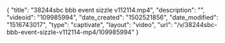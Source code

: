 {
    "title": "38244sbc bbb event sizzle v112114.mp4",
    "description": "",
    "videoid": "109985994",
    "date_created": "1502521856",
    "date_modified": "1516743017",
    "type": "captivate",
    "layout": "video",
    "url": "\/v\/38244sbc-bbb-event-sizzle-v112114-mp4\/109985994"
}